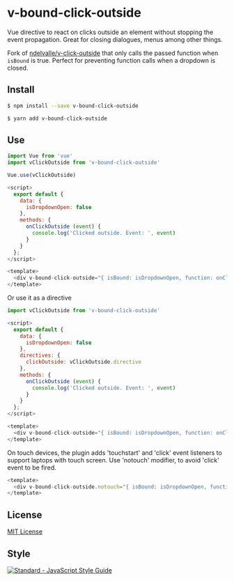 # v-bound-click-outside

Vue directive to react on clicks outside an element without stopping the event propagation. Great for closing dialogues, menus among other things. 

Fork of [ndelvalle/v-click-outside](https://github.com/ndelvalle/v-click-outside) that only calls the passed function when `isBound` is true. Perfect for preventing function calls when a dropdown is closed.



## Install

```bash
$ npm install --save v-bound-click-outside
```

```bash
$ yarn add v-bound-click-outside
```


## Use

```js
import Vue from 'vue'
import vClickOutside from 'v-bound-click-outside'

Vue.use(vClickOutside)
```

```js
<script>
  export default {
    data: {
      isDropdownOpen: false
    },
    methods: {
      onClickOutside (event) {
        console.log('Clicked outside. Event: ', event)
      }
    }
  };
</script>

<template>
  <div v-bound-click-outside="{ isBound: isDropdownOpen, function: onClickOutside }"></div>
</template>
```

Or use it as a directive

```js
import vClickOutside from 'v-bound-click-outside'

<script>
  export default {
    data: {
      isDropdownOpen: false
    },
    directives: {
      clickOutside: vClickOutside.directive
    },
    methods: {
      onClickOutside (event) {
        console.log('Clicked outside. Event: ', event)
      }
    }
  };
</script>

<template>
  <div v-bound-click-outside="{ isBound: isDropdownOpen, function: onClickOutside }"></div>
</template>
```

On touch devices, the plugin adds 'touchstart' and 'click' event listeners to support laptops with touch screen. Use 'notouch' modifier, to avoid 'click' event to be fired.

```js
<template>
  <div v-bound-click-outside.notouch="{ isBound: isDropdownOpen, function: onClickOutside }"></div>
</template>
```

## License
[MIT License](https://github.com/cavanmflynn/v-bound-click-outside/blob/master/LICENSE)

## Style
[![Standard - JavaScript Style Guide](https://cdn.rawgit.com/feross/standard/master/badge.svg)](https://github.com/feross/standard)
